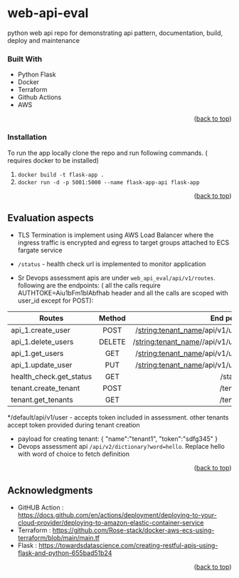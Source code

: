 # web-api-eval
python web api repo for demonstrating api pattern, documentation, build, deploy and maintenance


### Built With

* Python Flask
* Docker
* Terraform
* Github Actions
* AWS

<p align="right">(<a href="#readme-top">back to top</a>)</p>



### Installation

To run the app locally clone the repo and run following commands. ( requires docker to be installed)

1. ```docker build -t flask-app . ```
2. ```docker run -d -p 5001:5000 --name flask-app-api flask-app ```



<p align="right">(<a href="#readme-top">back to top</a>)</p>



<!-- Evalutaions aspects -->
## Evaluation aspects

* TLS Termination is implement using AWS Load Balancer where the ingress traffic is encrypted and egress to target groups attached to ECS fargate service

* ```/status``` - health check url is implemented to monitor application

* Sr Devops assessment apis are under ```web_api_eval/api/v1/routes```. following are the endpoints: ( all the calls require AUTHTOKE=Aiu1bFm1blAbfhab header and all the calls are scoped with user_id except for POST):


| Routes        | Method           | End point  |
| ------------- |:-------------:| -----:|
|  api_1.create_user | POST | /<string:tenant_name>/api/v1/user |
| api_1.delete_users | DELETE | /<string:tenant_name>//api/v1/user |
| api_1.get_users    | GET | /<string:tenant_name>/api/v1/user |
| api_1.update_user  | PUT | /<string:tenant_name>/api/v1/user  |
| health_check.get_status | GET|/status   |
|tenant.create_tenant  | POST| /tenant |
|tenant.get_tenants    | GET | /tenant |

*/default/api/v1/user - accepts token included in assessment. other tenants accept token provided during tenant creation
* payload for creating tenant:
    {
        "name":"tenant1",
        "token":"sdfg345"
    }
* Devops assessment api ```/api/v2/dictionary?word=hello```. Replace hello with word of choice to fetch definition

<p align="right">(<a href="#readme-top">back to top</a>)</p>



<!-- ACKNOWLEDGMENTS -->
## Acknowledgments


* GitHUB Action : https://docs.github.com/en/actions/deployment/deploying-to-your-cloud-provider/deploying-to-amazon-elastic-container-service
* Terraform : https://github.com/Rose-stack/docker-aws-ecs-using-terraform/blob/main/main.tf
* Flask : https://towardsdatascience.com/creating-restful-apis-using-flask-and-python-655bad51b24

<p align="right">(<a href="#readme-top">back to top</a>)</p>


